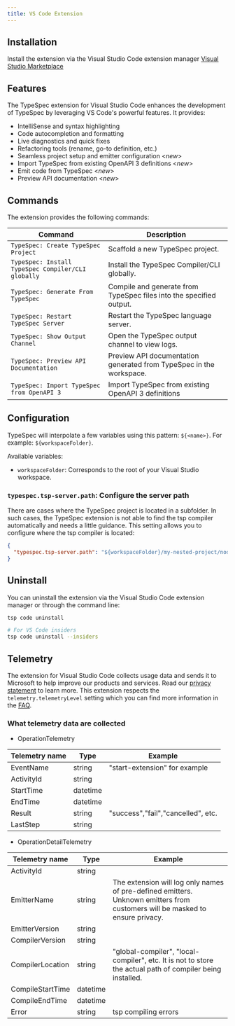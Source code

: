 ```yaml
---
title: VS Code Extension
---
```


## Installation

Install the extension via the Visual Studio Code extension manager [Visual Studio Marketplace](https://marketplace.visualstudio.com/items?itemName=typespec.typespec-vscode)

## Features

The TypeSpec extension for Visual Studio Code enhances the development of TypeSpec by leveraging VS Code's powerful features. It provides:

- IntelliSense and syntax highlighting
- Code autocompletion and formatting
- Live diagnostics and quick fixes
- Refactoring tools (rename, go-to definition, etc.)
- Seamless project setup and emitter configuration <_new_>
- Import TypeSpec from existing OpenAPI 3 definitions <_new_>
- Emit code from TypeSpec <_new_>
- Preview API documentation <_new_>

## Commands

The extension provides the following commands:

| **Command**                                        | **Description**                                                     |
| -------------------------------------------------- | ------------------------------------------------------------------- |
| `TypeSpec: Create TypeSpec Project`                | Scaffold a new TypeSpec project.                                    |
| `TypeSpec: Install TypeSpec Compiler/CLI globally` | Install the TypeSpec Compiler/CLI globally.                         |
| `TypeSpec: Generate From TypeSpec`                 | Compile and generate from TypeSpec files into the specified output. |
| `TypeSpec: Restart TypeSpec Server`                | Restart the TypeSpec language server.                               |
| `TypeSpec: Show Output Channel`                    | Open the TypeSpec output channel to view logs.                      |
| `TypeSpec: Preview API Documentation`              | Preview API documentation generated from TypeSpec in the workspace. |
| `TypeSpec: Import TypeSpec from OpenAPI 3`         | Import TypeSpec from existing OpenAPI 3 definitions                 |

## Configuration

TypeSpec will interpolate a few variables using this pattern: `${<name>}`. For example: `${workspaceFolder}`.

Available variables:

- `workspaceFolder`: Corresponds to the root of your Visual Studio workspace.

### `typespec.tsp-server.path`: Configure the server path

There are cases where the TypeSpec project is located in a subfolder. In such cases, the TypeSpec extension is not able to find the tsp compiler automatically and needs a little guidance.
This setting allows you to configure where the tsp compiler is located:

```json
{
  "typespec.tsp-server.path": "${workspaceFolder}/my-nested-project/node_modules/@typespec/compiler"
}
```

## Uninstall

You can uninstall the extension via the Visual Studio Code extension manager or through the command line:

```bash
tsp code uninstall

# For VS Code insiders
tsp code uninstall --insiders
```

## Telemetry

The extension for Visual Studio Code collects usage data and sends it to Microsoft to help improve our products and services. Read our [privacy statement](https://privacy.microsoft.com/privacystatement) to learn more. This extension respects the `telemetry.telemetryLevel` setting which you can find more information in the [FAQ](https://code.visualstudio.com/docs/supporting/faq#_how-to-disable-telemetry-reporting).

### What telemetry data are collected

- OperationTelemetry

| Telemetry name | Type     | Example                            |
| -------------- | -------- | ---------------------------------- |
| EventName      | string   | "start-extension" for example      |
| ActivityId     | string   |                                    |
| StartTime      | datetime |                                    |
| EndTime        | datetime |                                    |
| Result         | string   | "success","fail","cancelled", etc. |
| LastStep       | string   |                                    |

- OperationDetailTelemetry

| Telemetry name   | Type     | Example                                                                                                                      |
| ---------------- | -------- | ---------------------------------------------------------------------------------------------------------------------------- |
| ActivityId       | string   |                                                                                                                              |
| EmitterName      | string   | The extension will log only names of pre-defined emitters. Unknown emitters from customers will be masked to ensure privacy. |
| EmitterVersion   | string   |                                                                                                                              |
| CompilerVersion  | string   |                                                                                                                              |
| CompilerLocation | string   | "global-compiler", "local-compiler", etc. It is not to store the actual path of compiler being installed.                    |
| CompileStartTime | datetime |                                                                                                                              |
| CompileEndTime   | datetime |                                                                                                                              |
| Error            | string   | tsp compiling errors                                                                                                         |
